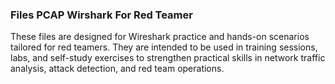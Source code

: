 ### Files PCAP Wirshark For Red Teamer

These files are designed for Wireshark practice and hands-on scenarios tailored for red teamers. 
They are intended to be used in training sessions, labs, and self-study 
exercises to strengthen practical skills in network traffic analysis, attack detection, and red team operations.
